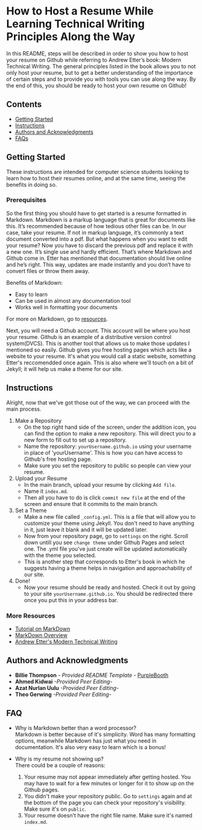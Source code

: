 # How to Host a Resume While Learning Technical Writing Principles Along the Way 

In this README, steps will be described in order to show you how to host your resume on Github while referring to Andrew Etter’s book: Modern Technical Writing. The general principles listed in the book allows you to not only host your resume, but to get a better understanding of the importance of certain steps and to provide you with tools you can use along the way. By the end of this, you should be ready to host your own resume on Github!


## Contents

  - [Getting Started](#getting-started)
  - [Instructions](#instructions)
  - [Authors and Acknowledgments](#authors-and-acknowledgments)
  - [FAQs](#faq)

## Getting Started

These instructions are intended for computer science students looking to learn how to host their resumes online, and at the same time, seeing the benefits in doing so. 

### Prerequisites

So the first thing you should have to get started is a resume formatted in Markdown. Markdown is a markup language that is great for documents like this. It’s recommended because of how tedious other files can be. In our case, take your resume. If not in markup language, it’s commonly a text document converted into a pdf. But what happens when you want to edit your resume? Now you have to discard the previous pdf and replace it with a new one. It’s single use and hardly efficient. That’s where Markdown and Github come in. Etter has mentioned that documentation should live online and he’s right. This way, updates are made instantly and you don’t have to convert files or throw them away.  

Benefits of Markdown:  
-	Easy to learn
-	Can be used in almost any documentation tool
-	Works well in formatting your documents

For more on Markdown, go to [resources](#more-resources).  

Next, you will need a Github account. This account will be where you host your resume. Github is an example of a distributive version control system(DVCS). This is another tool that allows us to make those updates I mentioned so easily. Github gives you free hosting pages which acts like a website to your resume. It's what you would call a static website, something Etter's reccomendded once again. This is also where we'll touch on a bit of Jekyll; it will help us make a theme for our site.

## Instructions
Alright, now that we've got those out of the way, we can proceed with the main process.  

1. Make a Repository  
   - On the top right hand side of the screen, under the addition icon, you can find the option to make a new repository. This will direct you to a new form to fill out to set up a repository.
   -  Name the repository: ` yourUsername.github.io ` using your username in place of 'yourUsername'. This is how you can have access to Github's free hosting page.
   - Make sure you set the repository to public so people can view your resume.
2. Upload your Resume  
   - In the main branch, upload your resume by clicking ` Add file `.
   - Name it ` index.md `.
   - Then all you have to do is click ` commit new file ` at the end of the screen and ensure that it commits to the main branch. 
3. Set a Theme  
   - Make a new file called ` _config.yml `. This is a file that will allow you to customize your theme using Jekyll. You don't need to have anything in it, just leave it blank and it will be updated later.
   - Now from your repository page, go to `settings` on the right. Scroll down untill you see `change theme` under Github Pages and select one. The .yml file you've just create will be updated automatically with the theme you selected.
   - This is another step that corresponds to Etter's book in which he suggests having a theme helps in navigation and approachability of our site. 
4. Done!
    - Now your resume should be ready and hosted. Check it out by going to your site ` yourUsername.github.io `. You should be redirected there once you put this in your address bar. 

### More Resources
* [Tutorial on MarkDown](https://www.markdowntutorial.com)  
* [MarkDown Overview](https://www.markdownguide.org/getting-started) 
* [Andrew Etter's Modern Technical Writing](https://www.amazon.ca/Modern-Technical-Writing-Introduction-Documentation-ebook/dp/B01A2QL9SS)


## Authors and Acknowledgments

  - **Billie Thompson** - *Provided README Template* -
    [PurpleBooth](https://github.com/PurpleBooth)
  - **Ahmed Kidwai** *-Provided Peer Editing-*
  - **Azat Nurlan Uulu** *-Provided Peer Editing-*
  - **Theo Gerwing** *-Provided Peer Editing-*

## FAQ

- Why is Markdown better than a word processor?  
Markdown is better because of it's simplicity. Word has many formatting options, meanwhile Markdown has just what you need in documentation. It's also very easy to learn which is a bonus!

- Why is my resume not showing up?  
There could be a couple of reasons:
  1. Your resume may not appear immediately after getting hosted. You may have to wait for a few minutes or longer for it to show up on the Github pages. 
  2. You didn't make your repository public. Go to `settings` again and at the bottom of the page you can check your repository's visibility. Make sure it's on `public`.
  3. Your resume doesn't have the right file name. Make sure it's named `index.md`.  
